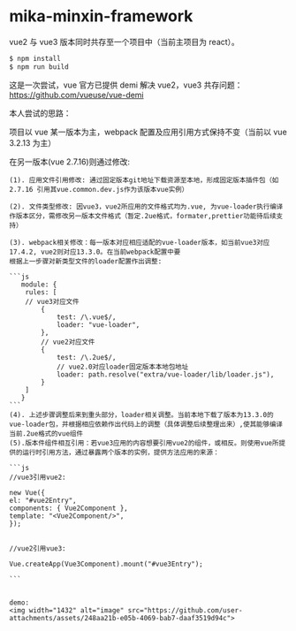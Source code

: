 # mika-minxin-framework

vue2 与 vue3 版本同时共存至一个项目中（当前主项目为 react）。

```bash
$ npm install
$ npm run build
```

<!-- why do this -->

这是一次尝试，vue 官方已提供 demi 解决 vue2，vue3 共存问题：<a href="https://github.com/vueuse/vue-demi">https://github.com/vueuse/vue-demi</a>

本人尝试的思路：

项目以 vue 某一版本为主，webpack 配置及应用引用方式保持不变（当前以 vue 3.2.13 为主）

在另一版本(vue 2.7.16)则通过修改:

    (1). 应用文件引用修改: 通过固定版本git地址下载资源至本地，形成固定版本插件包（如 2.7.16 引用其vue.common.dev.js作为该版本vue实例）

    (2). 文件类型修改: 因vue3，vue2所应用的文件格式均为.vue, 为vue-loader执行编译作版本区分，需修改另一版本文件格式（暂定.2ue格式，formater,prettier功能待后续支持）

    (3). webpack相关修改：每一版本对应相应适配的vue-loader版本，如当前vue3对应17.4.2, vue2则对应13.3.0。在当前webpack配置中要
    根据上一步骤对新类型文件的loader配置作出调整:

    ```js
       module: {
        rules: [
        // vue3对应文件
            {
                test: /\.vue$/,
                loader: "vue-loader",
            },
            // vue2对应文件
            {
                test: /\.2ue$/,
                // vue2.0对应loader固定版本本地包地址
                loader: path.resolve("extra/vue-loader/lib/loader.js"),
            }
        ]
       }
    ```
    (4). 上述步骤调整后来到重头部分，loader相关调整。当前本地下载了版本为13.3.0的vue-loader包，并根据相应依赖作出代码上的调整（具体调整后续整理出来）,使其能够编译当前.2ue格式的vue组件
    (5).版本件组件相互引用：若vue3应用的内容想要引用vue2的组件，或相反。则使用vue所提供的运行时引用方法，通过暴露两个版本的实例，提供方法应用的来源：

    ```js
    //vue3引用vue2:

    new Vue({
    el: "#vue2Entry",
    components: { Vue2Component },
    template: "<Vue2Component/>",
    });


    //vue2引用vue3:

    Vue.createApp(Vue3Component).mount("#vue3Entry");

    ```


    demo:
    <img width="1432" alt="image" src="https://github.com/user-attachments/assets/248aa21b-e05b-4069-bab7-daaf3519d94c">


